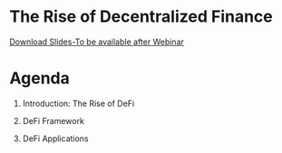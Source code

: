 # The Rise of Decentralized Finance

[Download Slides-To be available after Webinar]()

# Agenda

1. Introduction: The Rise of DeFi

2. DeFi Framework

3. DeFi Applications

# 